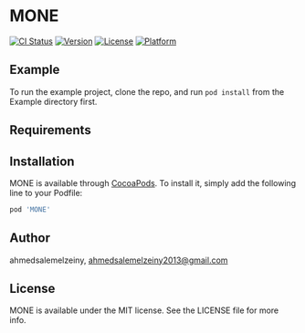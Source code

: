 # MONE

[![CI Status](https://img.shields.io/travis/ahmedsalemelzeiny/MONE.svg?style=flat)](https://travis-ci.org/ahmedsalemelzeiny/MONE)
[![Version](https://img.shields.io/cocoapods/v/MONE.svg?style=flat)](https://cocoapods.org/pods/MONE)
[![License](https://img.shields.io/cocoapods/l/MONE.svg?style=flat)](https://cocoapods.org/pods/MONE)
[![Platform](https://img.shields.io/cocoapods/p/MONE.svg?style=flat)](https://cocoapods.org/pods/MONE)

## Example

To run the example project, clone the repo, and run `pod install` from the Example directory first.

## Requirements

## Installation

MONE is available through [CocoaPods](https://cocoapods.org). To install
it, simply add the following line to your Podfile:

```ruby
pod 'MONE'
```

## Author

ahmedsalemelzeiny, ahmedsalemelzeiny2013@gmail.com

## License

MONE is available under the MIT license. See the LICENSE file for more info.
